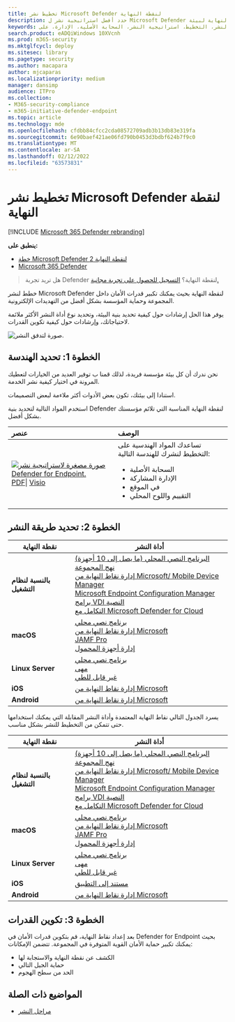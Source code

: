```yaml
---
title: تخطيط نشر Microsoft Defender لنقطة النهاية
description: حدد أفضل استراتيجية نشر ل Microsoft Defender لنقطة النهاية لبيئة
keywords: النشر، التخطيط، استراتيجية النشر، السحابة الأصلية، الإدارة، على prem، التقييم، التكوين، نهج المجموعة المحلي، gp، مدير نقطة النهاية، mem
search.product: eADQiWindows 10XVcnh
ms.prod: m365-security
ms.mktglfcycl: deploy
ms.sitesec: library
ms.pagetype: security
ms.author: macapara
author: mjcaparas
ms.localizationpriority: medium
manager: dansimp
audience: ITPro
ms.collection:
- M365-security-compliance
- m365-initiative-defender-endpoint
ms.topic: article
ms.technology: mde
ms.openlocfilehash: cfdbb84cfcc2cda08572709adb3b13db83e319fa
ms.sourcegitcommit: 6e90baef421ae06fd790b0453d3bdbf624b7f9c0
ms.translationtype: MT
ms.contentlocale: ar-SA
ms.lasthandoff: 02/12/2022
ms.locfileid: "63573831"
---
```

# <a name="plan-your-microsoft-defender-for-endpoint-deployment"></a>تخطيط نشر Microsoft Defender لنقطة النهاية

[!INCLUDE [Microsoft 365 Defender rebranding](../../includes/microsoft-defender.md)]

**ينطبق على:**
- [خطة Microsoft Defender لنقطة النهاية 2](https://go.microsoft.com/fwlink/p/?linkid=2154037)
- [Microsoft 365 Defender](https://go.microsoft.com/fwlink/?linkid=2118804)

> هل تريد تجربة Defender لنقطة النهاية؟ [التسجيل للحصول على تجربة مجانية.](https://signup.microsoft.com/create-account/signup?products=7f379fee-c4f9-4278-b0a1-e4c8c2fcdf7e&ru=https://aka.ms/MDEp2OpenTrial?ocid=docs-wdatp-secopsdashboard-abovefoldlink)

خطط لنشر Microsoft Defender لنقطة النهاية بحيث يمكنك تكبير قدرات الأمان داخل المجموعة وحماية المؤسسة بشكل أفضل من التهديدات الإلكترونية.

يوفر هذا الحل إرشادات حول كيفية تحديد بنية البيئة، وتحديد نوع أداة النشر الأكثر ملائمة لاحتياجاتك، وإرشادات حول كيفية تكوين القدرات.

![صورة لتدفق النشر.](images/deployment-guide-plan.png)

## <a name="step-1-identify-architecture"></a>الخطوة 1: تحديد الهندسة

نحن ندرك أن كل بيئة مؤسسة فريدة، لذلك قمنا ب توفير العديد من الخيارات لتعطيك المرونة في اختيار كيفية نشر الخدمة.

استنادا إلى بيئتك، تكون بعض الأدوات أكثر ملاءمة لبعض التصميمات.

استخدم المواد التالية لتحديد بنية Defender لنقطة النهاية المناسبة التي تلائم مؤسستك بشكل أفضل.

| عنصر | الوصف |
|:-----|:-----|
|[![صورة مصغرة لاستراتيجية نشر Defender for Endpoint.](images/mde-deployment-strategy.png)](https://download.microsoft.com/download/5/6/0/5609001f-b8ae-412f-89eb-643976f6b79c/mde-deployment-strategy.pdf)<br/> [PDF](https://download.microsoft.com/download/5/6/0/5609001f-b8ae-412f-89eb-643976f6b79c/mde-deployment-strategy.pdf)\| [Visio](https://download.microsoft.com/download/5/6/0/5609001f-b8ae-412f-89eb-643976f6b79c/mde-deployment-strategy.vsdx)   | تساعدك المواد الهندسية على التخطيط لنشرك للهندسة التالية: <ul><li> السحابة الأصلية </li><li> الإدارة المشاركة </li><li> في الموقع</li><li>التقييم واللوح المحلي</li>

## <a name="step-2-select-deployment-method"></a>الخطوة 2: تحديد طريقة النشر

| نقطة النهاية     | أداة النشر                       |
|--------------|------------------------------------------|
| **بالنسبة لنظام التشغيل**  |  [البرنامج النصي المحلي (ما يصل إلى 10 أجهزة)](configure-endpoints-script.md) <br>  [نهج المجموعة](configure-endpoints-gp.md) <br>  [إدارة نقاط النهاية من Microsoft/ Mobile Device Manager](configure-endpoints-mdm.md) <br>   [Microsoft Endpoint Configuration Manager](configure-endpoints-sccm.md) <br> [برامج VDI النصية](configure-endpoints-vdi.md) <br> [التكامل مع Microsoft Defender for Cloud](configure-server-endpoints.md#integration-with-azure-defender)  |
| **macOS**    | [برنامج نصي محلي](mac-install-manually.md) <br> [إدارة نقاط النهاية من Microsoft](mac-install-with-intune.md) <br> [JAMF Pro](mac-install-with-jamf.md) <br> [إدارة أجهزة المحمول](mac-install-with-other-mdm.md) |
| **Linux Server** | [برنامج نصي محلي](linux-install-manually.md) <br> [مهى](linux-install-with-puppet.md) <br> [غير قابل للطي](linux-install-with-ansible.md)|
| **iOS**      | [إدارة نقاط النهاية من Microsoft](ios-install.md)                                |
| **Android**  | [إدارة نقاط النهاية من Microsoft](android-intune.md)               | 

يسرد الجدول التالي نقاط النهاية المعتمدة وأداة النشر المقابلة التي يمكنك استخدامها حتى تتمكن من التخطيط للنشر بشكل مناسب.

|نقطة النهاية|أداة النشر|
|---|---|
|**بالنسبة لنظام التشغيل**|[البرنامج النصي المحلي (ما يصل إلى 10 أجهزة)](configure-endpoints-script.md) <br>  [نهج المجموعة](configure-endpoints-gp.md) <br>  [إدارة نقاط النهاية من Microsoft/ Mobile Device Manager](configure-endpoints-mdm.md) <br>   [Microsoft Endpoint Configuration Manager](configure-endpoints-sccm.md) <br> [برامج VDI النصية](configure-endpoints-vdi.md) <br> [التكامل مع Microsoft Defender for Cloud](configure-server-endpoints.md#integration-with-azure-defender)|
|**macOS**|[برنامج نصي محلي](mac-install-manually.md) <br> [إدارة نقاط النهاية من Microsoft](mac-install-with-intune.md) <br> [JAMF Pro](mac-install-with-jamf.md) <br> [إدارة أجهزة المحمول](mac-install-with-other-mdm.md)|
|**Linux Server**|[برنامج نصي محلي](linux-install-manually.md) <br> [مهى](linux-install-with-puppet.md) <br> [غير قابل للطي](linux-install-with-ansible.md)|
|**iOS**|[مستند إلى التطبيق](ios-install.md)|
|**Android**|[إدارة نقاط النهاية من Microsoft](android-intune.md)|

## <a name="step-3-configure-capabilities"></a>الخطوة 3: تكوين القدرات

بعد إعداد نقاط النهاية، قم بتكوين قدرات الأمان في Defender for Endpoint بحيث يمكنك تكبير حماية الأمان القوية المتوفرة في المجموعة. تتضمن الإمكانات:

- الكشف عن نقطة النهاية والاستجابة لها
- حماية الجيل التالي
- الحد من سطح الهجوم

## <a name="related-topics"></a>المواضيع ذات الصلة

- [مراحل النشر](deployment-phases.md)

